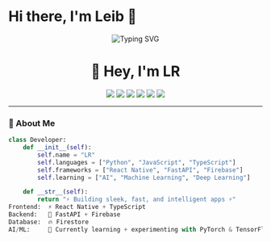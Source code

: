 # Hi there, I'm Leib 👋

<!-- flashy, hacker-style animated banner -->
<p align="center">
  <img src="https://readme-typing-svg.herokuapp.com?font=Fira+Code&pause=800&color=00FF9C&width=435&lines=print(%22Hello+World+👾%22);Building+Cool+Sh*t;AI+Loading...;Code.+Sleep.+Repeat." alt="Typing SVG" />
</p>

<h1 align="center">👋 Hey, I'm LR</h1>

<p align="center">
  <img src="https://img.shields.io/badge/Code-Python-blue?logo=python&logoColor=white">
  <img src="https://img.shields.io/badge/Code-JavaScript-yellow?logo=javascript&logoColor=black">
  <img src="https://img.shields.io/badge/Code-TypeScript-blue?logo=typescript&logoColor=white">
  <img src="https://img.shields.io/badge/Framework-React_Native-61DBFB?logo=react&logoColor=white">
  <img src="https://img.shields.io/badge/Backend-FastAPI-009688?logo=fastapi&logoColor=white">
  <img src="https://img.shields.io/badge/DB-Firebase-FFCA28?logo=firebase&logoColor=black">
</p>

---

### 🧠 About Me
```python
class Developer:
    def __init__(self):
        self.name = "LR"
        self.languages = ["Python", "JavaScript", "TypeScript"]
        self.frameworks = ["React Native", "FastAPI", "Firebase"]
        self.learning = ["AI", "Machine Learning", "Deep Learning"]

    def __str__(self):
        return "⚡ Building sleek, fast, and intelligent apps ⚡"
Frontend:  ⚡ React Native + TypeScript
Backend:   🚀 FastAPI + Firebase
Database:  🔥 Firestore
AI/ML:     🧬 Currently learning + experimenting with PyTorch & TensorFlow
